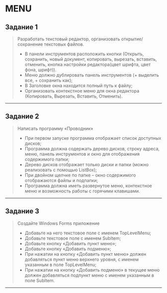 # MENU

## Задание 1

>Разработать текстовый редактор, организовать открытие/сохранение текстовых файлов.
> * В панели инструментов расположить кнопки (Открыть, сохранить, новый документ, копировать, вырезать, вставить, отменить, кнопка настройки редактора(цвет шрифта, цвет фона, шрифт)).
> * Меню должно дублировать панель инструментов (+ выделить все, + сохранить как);
> * В Заголовке окна находится полный путь к файлу;
> * Организовать контекстное меню для окна редактора (Копировать, Вырезать, Вставить, Отменить).

---

## Задание 2

>Написать программу «Проводник»
> * При первом запуске программа отображает список доступных дисков;
> * Программа должна содержать дерево дисков, строку адреса, меню, панель инструментов и окно для отображения содержимого папки;
> * Дерево дисков отображает только диски и папки (можно реализовать с помощью ListBox);
> * При двойном щелчке по папке – окно содержимого отображаются файлы и подпапки;
> * Программа должна иметь развернутое меню, контекстное меню и возможность работы с горячими клавишами.

---

## Задание 3

>Создайте Windows Forms приложение
> * Добавьте на него текстовое поле с именем TopLevelMenu;
> * Добавьте текстовое поле с именем SubItem;
> * Добавьте кнопку «Добавить пункт меню»;
> * Добавьте кнопку «Добавить подменю»;
> * При нажатии на кнопку «Добавить пункт меню» должен добавляться пункт меню верхнего уровня, с именем указанным в поле TopLevelMenu;
> * При нажатии на кнопку «Добавить подменю» в текущее меню должен добавляться подпункт меню с именем указанным в поле SubItem.

---
